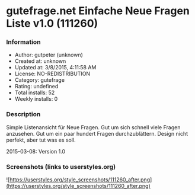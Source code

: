 # gutefrage.net Einfache Neue Fragen Liste v1.0 (111260)

### Information
- Author: gutpeter (unknown)
- Created at: unknown
- Updated at: 3/8/2015, 4:11:58 AM
- License: NO-REDISTRIBUTION
- Category: gutefrage
- Rating: undefined
- Total installs: 52
- Weekly installs: 0


### Description
Simple Listenansicht für Neue Fragen.
Gut um sich schnell viele Fragen anzusehen.
Gut um ein paar hundert Fragen durchzublättern.
Design nicht perfekt, aber tut was es soll.

2015-03-08: Version 1.0


### Screenshots (links to userstyles.org)
![https://userstyles.org/style_screenshots/111260_after.png](https://userstyles.org/style_screenshots/111260_after.png)


